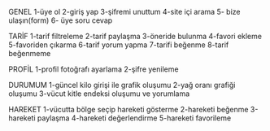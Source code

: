 GENEL
1-üye ol 
2-giriş yap
3-şifremi unuttum
4-site içi arama
5- bize ulaşın(form)
6- üye soru cevap

TARİF
1-tarif filtreleme
2-tarif paylaşma
3-öneride bulunma
4-favori ekleme
5-favoriden çıkarma
6-tarif yorum yapma
7-tarifi beğenme
8-tarif beğenmeme

PROFİL
1-profil fotoğrafı ayarlama
2-şifre yenileme

DURUMUM
1-güncel kilo girişi ile grafik oluşumu 
2-yağ oranı grafiği oluşumu
3-vücut kitle endeksi oluşumu ve yorumlama 

HAREKET
1-vücutta bölge seçip hareketi gösterme
2-hareketi beğenme
3-hareketi paylaşma
4-hareketi değerlendirme
5-hareketi favorileme
